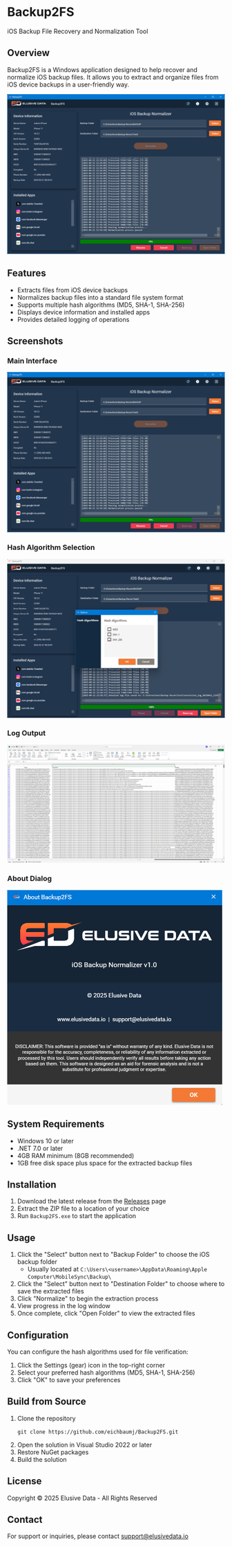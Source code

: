 # Backup2FS

iOS Backup File Recovery and Normalization Tool

## Overview

Backup2FS is a Windows application designed to help recover and normalize iOS backup files. It allows you to extract and organize files from iOS device backups in a user-friendly way.

![Main Interface](docs/screenshots/main_interface.png)

## Features

- Extracts files from iOS device backups
- Normalizes backup files into a standard file system format
- Supports multiple hash algorithms (MD5, SHA-1, SHA-256)
- Displays device information and installed apps
- Provides detailed logging of operations

## Screenshots

### Main Interface
![Main Interface](docs/screenshots/main_interface.png)

### Hash Algorithm Selection
![Hash Settings](docs/screenshots/hash_settings.png)

### Log Output
![Log Output](docs/screenshots/log_output.png)

### About Dialog
![About Dialog](docs/screenshots/about_dialog.png)

## System Requirements

- Windows 10 or later
- .NET 7.0 or later
- 4GB RAM minimum (8GB recommended)
- 1GB free disk space plus space for the extracted backup files

## Installation

1. Download the latest release from the [Releases](https://github.com/eichbaumj/Backup2FS/releases) page
2. Extract the ZIP file to a location of your choice
3. Run `Backup2FS.exe` to start the application

## Usage

1. Click the "Select" button next to "Backup Folder" to choose the iOS backup folder
   - Usually located at `C:\Users\<username>\AppData\Roaming\Apple Computer\MobileSync\Backup\`
2. Click the "Select" button next to "Destination Folder" to choose where to save the extracted files
3. Click "Normalize" to begin the extraction process
4. View progress in the log window
5. Once complete, click "Open Folder" to view the extracted files

## Configuration

You can configure the hash algorithms used for file verification:
1. Click the Settings (gear) icon in the top-right corner
2. Select your preferred hash algorithms (MD5, SHA-1, SHA-256)
3. Click "OK" to save your preferences

## Build from Source

1. Clone the repository
   ```
   git clone https://github.com/eichbaumj/Backup2FS.git
   ```
2. Open the solution in Visual Studio 2022 or later
3. Restore NuGet packages
4. Build the solution

## License

Copyright © 2025 Elusive Data - All Rights Reserved

## Contact

For support or inquiries, please contact support@elusivedata.io 